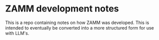# ZAMM development notes

This is a repo containing notes on how ZAMM was developed. This is intended to eventually be converted into a more structured form for use with LLM's.
